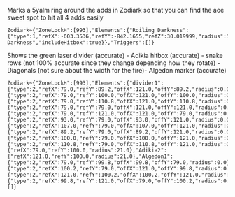 Marks a 5yalm ring around the adds in Zodiark so that you can find the aoe sweet spot to hit all 4 adds easily
```
Zodiark~{"ZoneLockH":[993],"Elements":{"Roiling Darkness":{"type":1,"refX":-603.3536,"refY":-842.1655,"refZ":30.019999,"radius":5.0,"refActorName":"Roiling Darkness","includeHitbox":true}},"Triggers":[]}
```
Shows the green laser divider (accurate) - Adikia hitbox (accurate) - snake rows (not 100% accurate since they change depending how they rotate) - Diagonals (not sure about the width for the fire)- Algedon marker (accurate)
```
Zodiark~{"ZoneLockH":[993],"Elements":{"divider1":{"type":2,"refX":79.0,"refY":89.2,"offX":121.0,"offY":89.2,"radius":0.0,"color":3372154880,"overlayText":"divider1"},"divider2":{"type":2,"refX":79.0,"refY":100.0,"offX":121.0,"offY":100.0,"radius":0.0,"color":3372154880,"overlayText":"divider2"},"divider3":{"type":2,"refX":79.0,"refY":110.8,"offX":121.0,"offY":110.8,"radius":0.0,"color":3372154880,"overlayText":"divider3"},"diagonal1":{"type":2,"refX":79.0,"refY":79.0,"offX":121.0,"offY":121.0,"radius":0.0,"color":3355467481},"diagonal2":{"type":2,"refX":79.0,"refY":121.0,"offX":121.0,"offY":79.0,"radius":0.0,"color":3355467481},"third1":{"type":2,"refX":93.0,"refY":79.0,"offX":93.0,"offY":121.0,"radius":0.0,"color":3355508480},"third2":{"type":2,"refX":107.0,"refY":79.0,"offX":107.0,"offY":121.0,"radius":0.0,"color":3355508480},"divider4":{"type":2,"refX":89.2,"refY":79.0,"offX":89.2,"offY":121.0,"radius":0.0,"color":3372154880},"divider5":{"type":2,"refX":100.0,"refY":79.0,"offX":100.0,"offY":121.0,"radius":0.0,"color":3372154880},"divider6":{"type":2,"refX":110.8,"refY":79.0,"offX":110.8,"offY":121.0,"radius":0.0,"color":3372154880},"Adikia1":{"refX":79.0,"refY":100.0,"radius":21.0},"Adikia2":{"refX":121.0,"refY":100.0,"radius":21.0},"Algedon1":{"type":2,"refX":79.0,"refY":99.8,"offX":99.8,"offY":79.0,"radius":0.0},"Algedon2":{"type":2,"refX":100.2,"refY":79.0,"offX":121.0,"offY":99.8,"radius":0.0},"Algedon3":{"type":2,"refX":121.0,"refY":100.2,"offX":100.2,"offY":121.0,"radius":0.0},"Algedon4":{"type":2,"refX":99.8,"refY":121.0,"offX":79.0,"offY":100.2,"radius":0.0}},"Triggers":[]}
```
